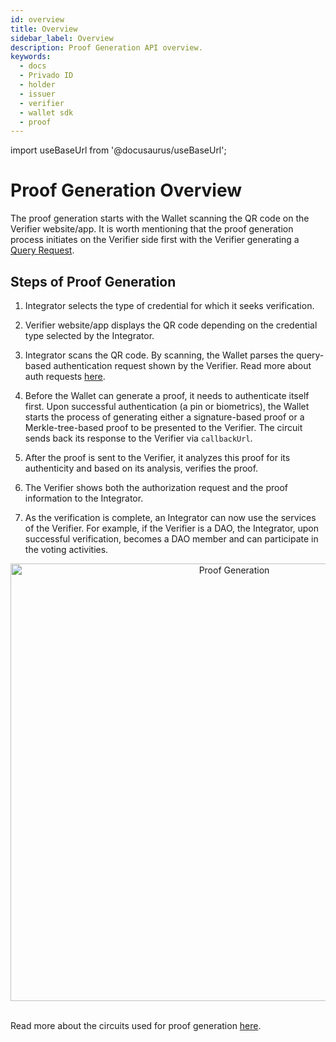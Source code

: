 ```yaml
---
id: overview
title: Overview
sidebar_label: Overview
description: Proof Generation API overview.
keywords:
  - docs
  - Privado ID
  - holder
  - issuer
  - verifier
  - wallet sdk
  - proof
---
```


import useBaseUrl from '@docusaurus/useBaseUrl';

# Proof Generation Overview

The proof generation starts with the Wallet scanning the QR code on the Verifier website/app. It is worth mentioning that the proof generation process initiates on the Verifier side first with the Verifier generating a [Query Request](/docs/verifier/verification-library/request-api-guide.md#query-based-request).

## Steps of Proof Generation

1. Integrator selects the type of credential for which it seeks verification.

2. Verifier website/app displays the QR code depending on the credential type selected by the Integrator.

3. Integrator scans the QR code. By scanning, the Wallet parses the query-based authentication request shown by the Verifier. Read more about auth requests [here](/docs/wallet/wallet-sdk/polygonid-sdk/iden3comm/auth-requests.md#type-of-authorization-requests).

4. Before the Wallet can generate a proof, it needs to authenticate itself first. Upon successful authentication (a pin or biometrics), the Wallet starts the process of generating either a signature-based proof or a Merkle-tree-based proof to be presented to the Verifier. The circuit sends back its response to the Verifier via `callbackUrl`.

5. After the proof is sent to the Verifier, it analyzes this proof for its authenticity and based on its analysis, verifies the proof.

6. The Verifier shows both the authorization request and the proof information to the Integrator.

7. As the verification is complete, an Integrator can now use the services of the Verifier. For example, if the Verifier is a DAO, the Integrator, upon successful verification, becomes a DAO member and can participate in the voting activities.

<div align="center">
<img src={useBaseUrl("img/proof-generation.png")} alt="Proof Generation" align="center" width="700"/>
</div>
<br/>

Read more about the circuits used for proof generation [here](https://docs.iden3.io/protocol/main-circuits/).
